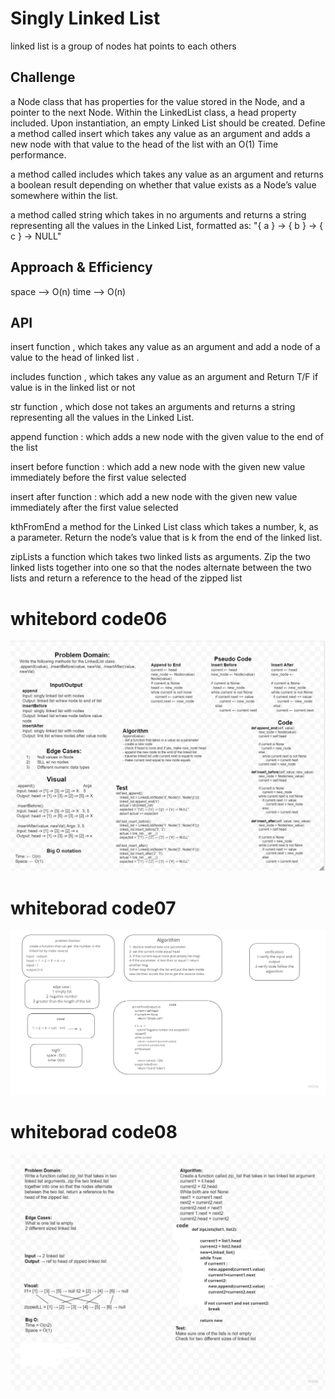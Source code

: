 # Singly Linked List

linked list is a group of nodes hat points to each others

## Challenge

a Node class that has properties for the value stored in the Node, and a pointer to the next Node. Within the LinkedList class, a head property included. Upon instantiation, an empty Linked List should be created. Define a method called insert which takes any value as an argument and adds a new node with that value to the head of the list with an O(1) Time performance.

a method called includes which takes any value as an argument and returns a boolean result depending on whether that value exists as a Node’s value somewhere within the list.

a method called string which takes in no arguments and returns a string representing all the values in the Linked List, formatted as: "{ a } -> { b } -> { c } -> NULL"

## Approach & Efficiency

space --> O(n)
time --> O(n)

## API

insert function , which takes any value as an argument and add a node of a value to the head of linked list .

includes function , which takes any value as an argument and Return T/F if value is in the linked list or not

str function , which dose not takes an arguments and returns a string representing all the values in the Linked List.

append function : which adds a new node with the given value to the end of the list

insert before function : which add a new node with the given new value immediately before the first value selected

insert after function : which add a new node with the given new value immediately after the first value selected

kthFromEnd a method for the Linked List class which takes a number, k, as a parameter. Return the node’s value that is k from the end of the linked list.

zipLists a function which takes two linked lists as arguments. Zip the two linked lists together into one so that the nodes alternate between the two lists and return a reference to the head of the zipped list

# whitebord code06
![code06](./linked-list-insertion.png)

# whiteborad code07
![code07](./linklist-k.jpg)


# whiteborad code08
![code07](./llzip.jpg)
